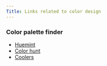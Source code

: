 ```yaml
---
Title: Links related to color design
---
```


### Color palette finder
- [Huemint](https://huemint.com/)
- [Color hunt](https://colorhunt.co/)
- [Coolers](https://coolors.co)